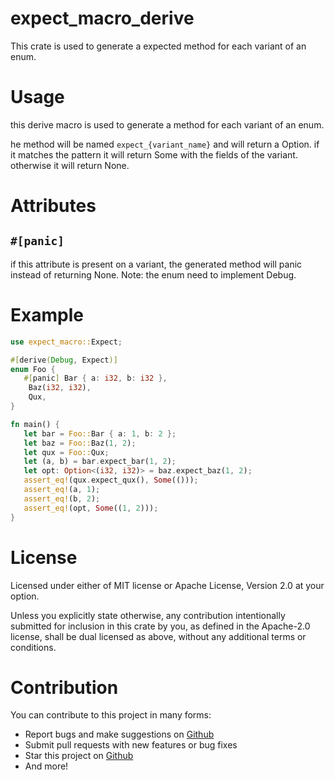 # expect_macro_derive
This crate is used to generate a expected method for each variant of an enum.

# Usage

 this derive macro is used to generate a method for each variant of an enum.

 he method will be named `expect_{variant_name}` and will return a Option.
 if it matches the pattern it will return Some with the fields of the variant.
 otherwise it will return None.

  # Attributes

 ## `#[panic]`

 if this attribute is present on a variant, the generated method will panic instead of returning None.
 Note: the enum need to implement Debug.

 # Example

 ```rust
 use expect_macro::Expect;

 #[derive(Debug, Expect)]
 enum Foo {
    #[panic] Bar { a: i32, b: i32 },
     Baz(i32, i32),
     Qux,
 }

 fn main() {
    let bar = Foo::Bar { a: 1, b: 2 };
    let baz = Foo::Baz(1, 2);
    let qux = Foo::Qux;
    let (a, b) = bar.expect_bar(1, 2);
    let opt: Option<(i32, i32)> = baz.expect_baz(1, 2);
    assert_eq!(qux.expect_qux(), Some(()));
    assert_eq!(a, 1);
    assert_eq!(b, 2);
    assert_eq!(opt, Some((1, 2)));
 }
 ```
 # License

 Licensed under either of MIT license or Apache License, Version 2.0 at your option.

 Unless you explicitly state otherwise, any contribution intentionally submitted for inclusion in this crate by you, as defined in the Apache-2.0 license, shall be dual licensed as above, without any additional terms or conditions.

 # Contribution

 You can contribute to this project in many forms:

 - Report bugs and make suggestions on [Github](https://github.com/NightProg/expect_macro_derive/)
 - Submit pull requests with new features or bug fixes
 - Star this project on [Github](https://github.com/NightProg/expect_macro_derive/)
 - And more!

 
